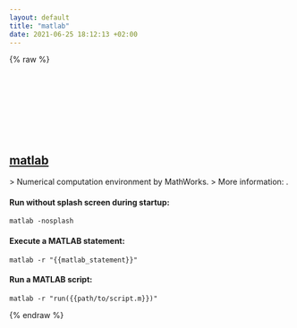 ```yaml
---
layout: default
title: "matlab"
date: 2021-06-25 18:12:13 +02:00
---
```

{% raw %}
<h2 id="matlab">
  <a href="/en/common/matlab.html">matlab</a> <a href="#matlab"><svg class="icon">
    <use href="/assets/images/unicode_sprite.svg#link" />
  </svg></a>
</h2>
> Numerical computation environment by MathWorks.
> More information: <https://uk.mathworks.com/help/matlab/>.

#### Run without splash screen during startup:
```shell
matlab -nosplash
```
#### Execute a MATLAB statement:
```shell
matlab -r "{{matlab_statement}}"
```
#### Run a MATLAB script:
```shell
matlab -r "run({{path/to/script.m}})"
```
{% endraw %}